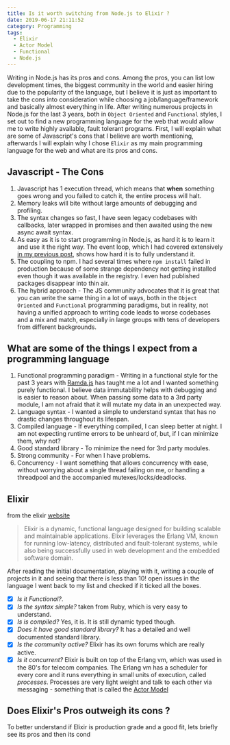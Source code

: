 ```yaml
---
title: Is it worth switching from Node.js to Elixir ?
date: 2019-06-17 21:11:52
category: Programming
tags: 
  - Elixir
  - Actor Model
  - Functional
  - Node.js
---
```

Writing in Node.js has its pros and cons. Among the pros, you can list low development times, the biggest community in the world and easier hiring due to the popularity of the language, but I believe it is just as important to take the cons into consideration while choosing a job/language/framework and basically almost everything in life.
After writing numerous projects in Node.js for the last 3 years, both in `Object Oriented` and `Functional` styles, I set out to find a new programming language for the web that would allow me to write highly available, fault tolerant programs.
First, I will explain what are some of Javascript's cons that I believe are worth mentioning, afterwards I will explain why I chose `Elixir` as my main programming language for the web and what are its pros and cons.

## Javascript - The Cons 
  1. Javascript has 1 execution thread, which means that **when** something goes wrong and you failed to catch it, the entire process will halt.
  2. Memory leaks will bite without large amounts of debugging and profiling.
  3. The syntax changes so fast, I have seen legacy codebases with callbacks, later wrapped in promises and then awaited using the new async await syntax.
  4. As easy as it is to start programming in Node.js, as hard it is to learn it and use it the right way. The event loop, which I had covered extensively [in my previous post](/2019/06/09/Node-JS-Event-Loop-0/), shows how hard it is to fully understand it.
  5. The coupling to npm. I had several times where `npm install` failed in production because of some strange dependency not getting installed even though it was available in the registry. I even had published packages disappear into thin air.
  6. The hybrid approach - The JS community advocates that it is great that you can write the same thing in a lot of ways, both in the `Object Oriented` and `Functional` programming paradigms, but in reality, not having a unified approach to writing code leads to worse codebases and a mix and match, especially in large groups with tens of developers from different backgrounds.

## What are some of the things I expect from a programming language
  1. Functional programming paradigm - Writing in a functional style for the past 3 years with [Ramda.js](https://ramdajs.com/) has taught me a lot and I wanted something purely functional. I believe data immutability helps with debugging and is easier to reason about. When passing some data to a 3rd party module, I am not afraid that it will mutate my data in an unexpected way.
  2. Language syntax - I wanted a simple to understand syntax that has no drastic changes throughout its lifespan.
  3. Compiled language - If everything compiled, I can sleep better at night. I am not expecting runtime errors to be unheard of, but, if I can minimize them, why not?
  4. Good standard library - To minimize the need for 3rd party modules.
  5. Strong community - For when I have problems.
  6. Concurrency - I want something that allows concurrency with ease, without worrying about a single thread failing on me, or handling a threadpool and the accompanied mutexes/locks/deadlocks.

## Elixir
from the elixir [website](https://elixir-lang.org/)
> Elixir is a dynamic, functional language designed for building scalable and maintainable applications. Elixir leverages the Erlang VM, known for running low-latency, distributed and fault-tolerant systems, while also being successfully used in web development and the embedded software domain.

After reading the initial documentation, playing with it, writing a couple of projects in it and seeing that there is less than 10! open issues in the language I went back to my list and checked if it ticked all the boxes.
  - [x] *Is it Functional?*.
  - [x] *Is the syntax simple?* taken from Ruby, which is very easy to understand.
  - [x] *Is is compiled?* Yes, it is. It is still dynamic typed though.
  - [x] *Does it have good standard library?* It has a detailed and well documented standard library.
  - [X] *Is the community active?* Elixir has its own forums which are really active.
  - [X] *Is it concurrent?* Elixir is built on top of the Erlang vm, which was used in the 80's for telecom companies. The Erlang vm has a scheduler for every core and it runs everything in small units of execution, called *processes*. Processes are very light weight and talk to each other via messaging - something that is called the [Actor Model](https://en.wikipedia.org/wiki/Actor_model)

## Does Elixir's Pros outweigh its cons ?
To better understand if Elixir is production grade and a good fit, lets briefly see its pros and then its cond
